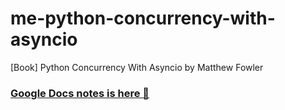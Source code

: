 # me-python-concurrency-with-asyncio
[Book] Python Concurrency With Asyncio by Matthew Fowler


### [Google Docs notes is here 🤌](https://github.com/aalexren/me-python-concurrency-with-asyncio/blob/master/notes.pdf)
